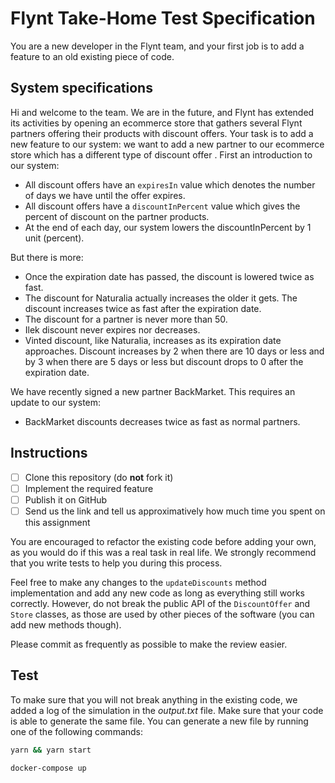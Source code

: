 # Flynt Take-Home Test Specification

You are a new developer in the Flynt team, and your first job is to add a feature to an old existing piece of code.

## System specifications

Hi and welcome to the team. We are in the future, and Flynt has extended its activities by opening an ecommerce store that gathers several Flynt partners offering their products with discount offers. Your task is to add a new feature to our system: we want to add a new partner to our ecommerce store which has a different type of discount offer . First an introduction to our system:

- All discount offers have an `expiresIn` value which denotes the number of days we have until the offer expires.
- All discount offers have a `discountInPercent` value which gives the percent of discount on the partner products.
- At the end of each day, our system lowers the discountInPercent by 1 unit (percent).

But there is more:

- Once the expiration date has passed, the discount is lowered twice as fast.
- The discount for Naturalia actually increases the older it gets. The discount increases twice as fast after the expiration date.
- The discount for a partner is never more than 50.
- Ilek discount never expires nor decreases.
- Vinted discount, like Naturalia, increases as its expiration date approaches. Discount increases by 2 when there are 10 days or less and by 3 when there are 5 days or less but discount drops to 0 after the expiration date.

We have recently signed a new partner BackMarket. This requires an update to our system:

- BackMarket discounts decreases twice as fast as normal partners.

## Instructions

- [ ] Clone this repository (do **not** fork it)
- [ ] Implement the required feature
- [ ] Publish it on GitHub
- [ ] Send us the link and tell us approximatively how much time you spent on this assignment

You are encouraged to refactor the existing code before adding your own, as you would do if this was a real task in real life. We strongly recommend that you write tests to help you during this process.

Feel free to make any changes to the `updateDiscounts` method implementation and add any new code as long as everything still works correctly. However, do not break the public API of the `DiscountOffer` and `Store` classes, as those are used by other pieces of the software (you can add new methods though).

Please commit as frequently as possible to make the review easier.

## Test

To make sure that you will not break anything in the existing code, we added a log of the simulation in the _output.txt_ file. Make sure that your code is able to generate the same file. You can generate a new file by running one of the following commands:

```sh
yarn && yarn start
```

```sh
docker-compose up
```

